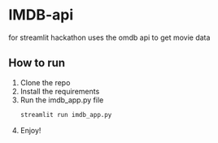 # IMDB-api
for streamlit hackathon
uses the omdb api to get movie data

## How to run
1. Clone the repo
2. Install the requirements
3. Run the imdb_app.py file
    ```bash
    streamlit run imdb_app.py
    ```
4. Enjoy!


